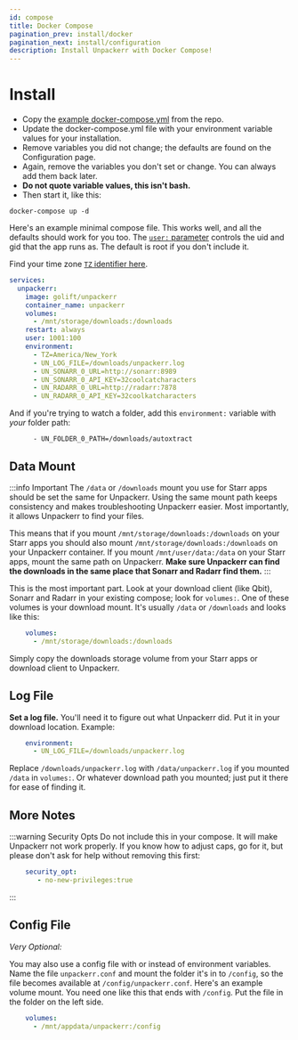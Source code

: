 ```yaml
---
id: compose
title: Docker Compose
pagination_prev: install/docker
pagination_next: install/configuration
description: Install Unpackerr with Docker Compose!
---
```


# Install

- Copy the [example docker-compose.yml](https://github.com/Unpackerr/unpackerr/blob/main/examples/docker-compose.yml)
  from the repo.
- Update the docker-compose.yml file with your environment variable values for your installation.
- Remove variables you did not change; the defaults are found on the Configuration page.
- Again, remove the variables you don't set or change. You can always add them back later.
- **Do not quote variable values, this isn't bash.**
- Then start it, like this:

```shell
docker-compose up -d
```

Here's an example minimal compose file. This works well, and all the defaults should work for you too.
The [`user:` parameter](https://docs.docker.com/compose/compose-file/05-services/#user) controls
the uid and gid that the app runs as. The default is root if you don't include it.

Find your time zone [`TZ` identifier here](https://en.wikipedia.org/wiki/List_of_tz_database_time_zones).

```yaml
services:
  unpackerr:
    image: golift/unpackerr
    container_name: unpackerr
    volumes:
      - /mnt/storage/downloads:/downloads
    restart: always
    user: 1001:100
    environment:
      - TZ=America/New_York
      - UN_LOG_FILE=/downloads/unpackerr.log
      - UN_SONARR_0_URL=http://sonarr:8989
      - UN_SONARR_0_API_KEY=32coolcatcharacters
      - UN_RADARR_0_URL=http://radarr:7878
      - UN_RADARR_0_API_KEY=32coolkatcharacters
```

And if you're trying to watch a folder, add this `environment:` variable with _your_ folder path:

```
      - UN_FOLDER_0_PATH=/downloads/autoxtract
```

## Data Mount

:::info Important
The `/data` or `/downloads` mount you use for Starr apps should be set the same for Unpackerr.
Using the same mount path keeps consistency and makes troubleshooting Unpackerr easier.
Most importantly, it allows Unpackerr to find your files.

This means that if you mount `/mnt/storage/downloads:/downloads` on your Starr apps you should
also mount `/mnt/storage/downloads:/downloads` on your Unpackerr container. If you mount
`/mnt/user/data:/data` on your Starr apps, mount the same path on Unpackerr.
**Make sure Unpackerr can find the downloads in the same place that Sonarr and Radarr find them.**
:::

This is the most important part. Look at your download client (like Qbit), Sonarr and Radarr in your
existing compose; look for `volumes:`. One of these volumes is your download mount. It's usually
`/data` or `/downloads` and looks like this:

```yaml
    volumes:
      - /mnt/storage/downloads:/downloads
```

Simply copy the downloads storage volume from your Starr apps or download client to Unpackerr.

## Log File

**Set a log file.** You'll need it to figure out what Unpackerr did. Put it in your download location.
Example:

```yaml
    environment:
      - UN_LOG_FILE=/downloads/unpackerr.log
```

Replace `/downloads/unpackerr.log` with `/data/unpackerr.log` if you mounted `/data` in `volumes:`.
Or whatever download path you mounted; just put it there for ease of finding it.

## More Notes

:::warning Security Opts
Do not include this in your compose. It will make Unpackerr not work properly. If you know how
to adjust caps, go for it, but please don't ask for help without removing this first:

```yaml
    security_opt:
       - no-new-privileges:true
```
:::

## Config File

_Very Optional:_

You may also use a config file with or instead of environment variables. Name the file `unpackerr.conf`
and mount the folder it's in to `/config`, so the file becomes available at `/config/unpackerr.conf`.
Here's an example volume mount. You need one like this that ends with `/config`. Put the file in the
folder on the left side.

```yaml
    volumes:
      - /mnt/appdata/unpackerr:/config
```
